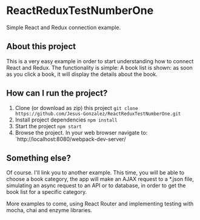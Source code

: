 # ReactReduxTestNumberOne

Simple React and Redux connection example.

## About this project
This is a very easy example in order to start understanding how to connect React and Redux.
The functionality is simple:
A book list is shown: as soon as you click a book, it will display the details about the book.

## How can I run the project?
1. Clone (or download as zip) this project
`git clone https://github.com/Jesus-Gonzalez/ReactReduxTestNumberOne.git`
2. Install project dependencies
`npm install`
3. Start the project
`npm start`
4. Browse the project.
In your web browser navigate to: `http://localhost:8080/webpack-dev-server/

## Something else?

Of course. I'll link you to another example. This time, you will be able to choose a book category,
the app will make an AJAX request to a *.json file, simulating an async request to an API or to database,
in order to get the book list for a specific category.

More examples to come, using React Router and implementing testing with mocha, chai and enzyme libraries.
